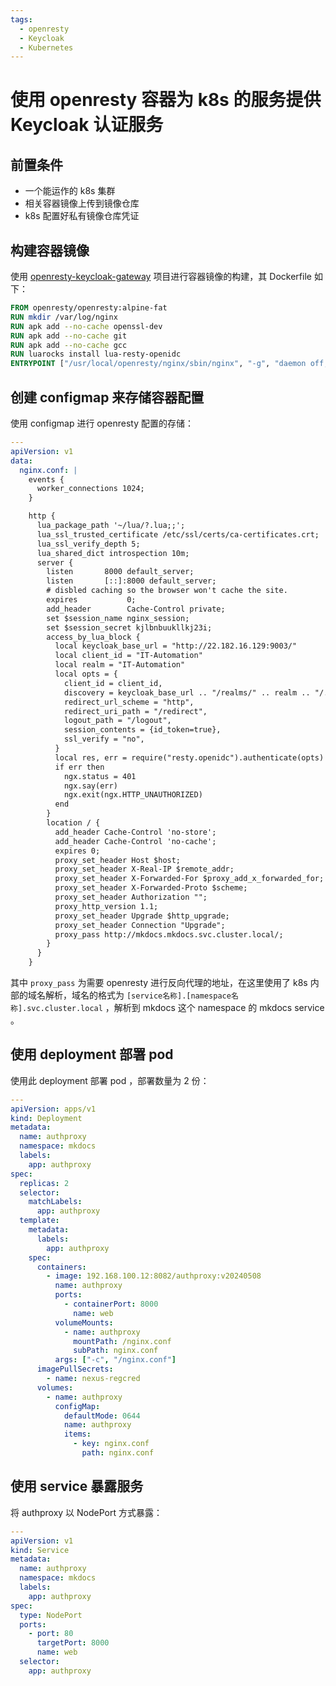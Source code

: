 ```yaml
---
tags:
  - openresty
  - Keycloak
  - Kubernetes
---
```


# 使用 openresty 容器为 k8s 的服务提供 Keycloak 认证服务

## 前置条件

- 一个能运作的 k8s 集群
- 相关容器镜像上传到镜像仓库
- k8s 配置好私有镜像仓库凭证

## 构建容器镜像

使用 [openresty-keycloak-gateway](https://github.com/smyrgeorge/openresty-keycloak-gateway) 项目进行容器镜像的构建，其 Dockerfile 如下：

```Dockerfile
FROM openresty/openresty:alpine-fat
RUN mkdir /var/log/nginx
RUN apk add --no-cache openssl-dev
RUN apk add --no-cache git
RUN apk add --no-cache gcc
RUN luarocks install lua-resty-openidc
ENTRYPOINT ["/usr/local/openresty/nginx/sbin/nginx", "-g", "daemon off;"]
```

## 创建 configmap 来存储容器配置

使用 configmap 进行 openresty 配置的存储：

```yaml
---
apiVersion: v1
data:
  nginx.conf: |
    events {
      worker_connections 1024;
    }

    http {
      lua_package_path '~/lua/?.lua;;';
      lua_ssl_trusted_certificate /etc/ssl/certs/ca-certificates.crt;
      lua_ssl_verify_depth 5;
      lua_shared_dict introspection 10m;
      server {
        listen       8000 default_server;
        listen       [::]:8000 default_server;
        # disbled caching so the browser won't cache the site.
        expires           0;
        add_header        Cache-Control private;
        set $session_name nginx_session;
        set $session_secret kjlbnbuukllkj23i;
        access_by_lua_block {
          local keycloak_base_url = "http://22.182.16.129:9003/"
          local client_id = "IT-Automation"
          local realm = "IT-Automation"
          local opts = {
            client_id = client_id,
            discovery = keycloak_base_url .. "/realms/" .. realm .. "/.well-known/openid-configuration",
            redirect_url_scheme = "http",
            redirect_uri_path = "/redirect",
            logout_path = "/logout",
            session_contents = {id_token=true},
            ssl_verify = "no",
          }
          local res, err = require("resty.openidc").authenticate(opts)
          if err then
            ngx.status = 401
            ngx.say(err)
            ngx.exit(ngx.HTTP_UNAUTHORIZED)
          end
        }
        location / {
          add_header Cache-Control 'no-store';
          add_header Cache-Control 'no-cache';
          expires 0;
          proxy_set_header Host $host;
          proxy_set_header X-Real-IP $remote_addr;
          proxy_set_header X-Forwarded-For $proxy_add_x_forwarded_for;
          proxy_set_header X-Forwarded-Proto $scheme;
          proxy_set_header Authorization "";
          proxy_http_version 1.1;
          proxy_set_header Upgrade $http_upgrade;
          proxy_set_header Connection "Upgrade";
          proxy_pass http://mkdocs.mkdocs.svc.cluster.local/;
        }
      }
    }
```

其中 `proxy_pass` 为需要 openresty 进行反向代理的地址，在这里使用了 k8s 内部的域名解析，域名的格式为 `[service名称].[namespace名称].svc.cluster.local` ，解析到 mkdocs 这个 namespace 的 mkdocs service 。

## 使用 deployment 部署 pod

使用此 deployment 部署 pod ，部署数量为 2 份：

```yaml
---
apiVersion: apps/v1
kind: Deployment
metadata:
  name: authproxy
  namespace: mkdocs
  labels:
    app: authproxy
spec:
  replicas: 2
  selector:
    matchLabels:
      app: authproxy
  template:
    metadata:
      labels:
        app: authproxy
    spec:
      containers:
        - image: 192.168.100.12:8082/authproxy:v20240508
          name: authproxy
          ports:
            - containerPort: 8000
              name: web
          volumeMounts:
            - name: authproxy
              mountPath: /nginx.conf
              subPath: nginx.conf
          args: ["-c", "/nginx.conf"]
      imagePullSecrets:
        - name: nexus-regcred
      volumes:
        - name: authproxy
          configMap:
            defaultMode: 0644
            name: authproxy
            items:
              - key: nginx.conf
                path: nginx.conf
```

## 使用 service 暴露服务

将 authproxy 以 NodePort 方式暴露：

```yaml
---
apiVersion: v1
kind: Service
metadata:
  name: authproxy
  namespace: mkdocs
  labels:
    app: authproxy
spec:
  type: NodePort
  ports:
    - port: 80
      targetPort: 8000
      name: web
  selector:
    app: authproxy
```
